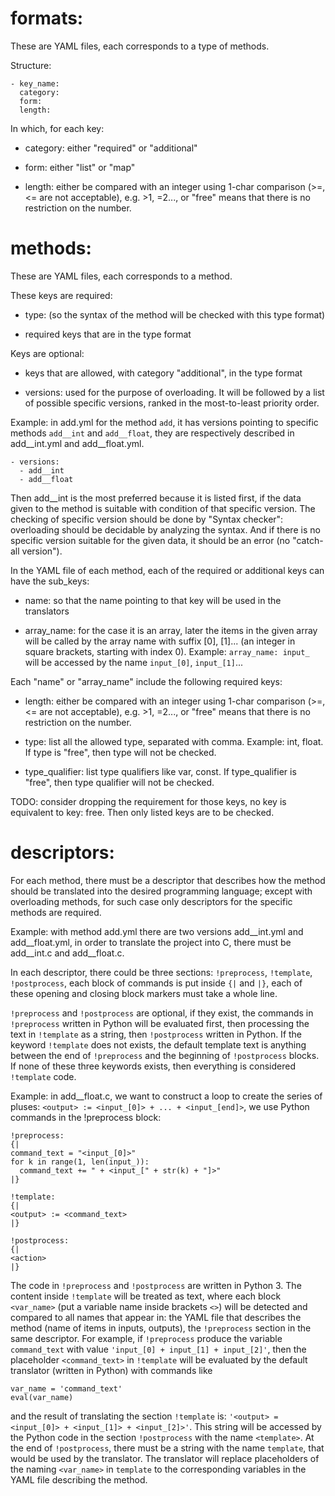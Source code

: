 # formats:

These are YAML files, each corresponds to a type of methods.

Structure:
```
- key_name:
  category:
  form:
  length:
```
In which, for each key:

- category: either "required" or "additional"

- form: either "list" or "map"

- length: either be compared with an integer using 1-char comparison (>=, <= are not acceptable), e.g. >1, =2..., or "free" means that there is no restriction on the number.

# methods:

These are YAML files, each corresponds to a method.

These keys are required:

- type: (so the syntax of the method will be checked with this type format)

- required keys that are in the type format

Keys are optional:

- keys that are allowed, with category "additional", in the type format

- versions: used for the purpose of overloading. It will be followed by a list of possible specific versions, ranked in the most-to-least priority order.

Example: in add.yml for the method `add`, it has versions pointing to specific methods `add__int` and `add__float`, they are respectively described in add__int.yml and add__float.yml.
```
- versions:
  - add__int
  - add__float
```
Then add__int is the most preferred because it is listed first, if the data given to the method is suitable with condition of that specific version. The checking of specific version should be done by "Syntax checker": overloading should be decidable by analyzing the syntax. And if there is no specific version suitable for the given data, it should be an error (no "catch-all version").

In the YAML file of each method, each of the required or additional keys can have the sub_keys:

- name: so that the name pointing to that key will be used in the translators

- array_name: for the case it is an array, later the items in the given array will be called by the array name with suffix [0], [1]... (an integer in square brackets, starting with index 0). Example: `array_name: input_` will be accessed by the name `input_[0]`, `input_[1]`...

Each "name" or "array_name" include the following required keys:

- length: either be compared with an integer using 1-char comparison (>=, <= are not acceptable), e.g. >1, =2..., or "free" means that there is no restriction on the number.

- type: list all the allowed type, separated with comma. Example: int, float. If type is "free", then type will not be checked.

- type_qualifier: list type qualifiers like var, const. If type_qualifier is "free", then type qualifier will not be checked.

TODO: consider dropping the requirement for those keys, no key is equivalent to key: free. Then only listed keys are to be checked.

# descriptors:

For each method, there must be a descriptor that describes how the method should be translated into the desired programming language; except with overloading methods, for such case only descriptors for the specific methods are required.

Example: with method add.yml there are two versions add__int.yml and add__float.yml, in order to translate the project into C, there must be add__int.c and add__float.c.

In each descriptor, there could be three sections: `!preprocess`, `!template`, `!postprocess`, each block of commands is put inside `{|` and `|}`, each of these opening and closing block markers must take a whole line.

`!preprocess` and `!postprocess` are optional, if they exist, the commands in `!preprocess` written in Python will be evaluated first, then processing the text in `!template` as a string, then `!postprocess` written in Python. If the keyword `!template` does not exists, the default template text is anything between the end of `!preprocess` and the beginning of `!postprocess` blocks. If none of these three keywords exists, then everything is considered `!template` code.

 Example: in add__float.c, we want to construct a loop to create the series of pluses: `<output> := <input_[0]> + ... + <input_[end]>`, we use Python commands in the !preprocess block:

```
!preprocess:
{|
command_text = "<input_[0]>"
for k in range(1, len(input_)):
  command_text += " + <input_[" + str(k) + "]>"
|}

!template:
{|
<output> := <command_text>
|}

!postprocess:
{|
<action>
|}

```

The code in `!preprocess` and `!postprocess` are written in Python 3. The content inside `!template` will be treated as text, where each block `<var_name>` (put a variable name inside brackets `<>`) will be detected and compared to all names that appear in: the YAML file that describes the method (name of items in inputs, outputs), the `!preprocess` section in the same descriptor. For example, if `!preprocess` produce the variable `command_text` with value `'input_[0] + input_[1] + input_[2]'`, then the placeholder `<command_text>` in `!template` will be evaluated by the default translator (written in Python) with commands like
```
var_name = 'command_text'
eval(var_name)
```
and the result of translating the section `!template` is: `'<output> = <input_[0]> + <input_[1]> + <input_[2]>'`. This string will be accessed by the Python code in the section `!postprocess` with the name `<template>`. At the end of `!postprocess`, there must be a string with the name `template`, that would be used by the translator. The translator will replace placeholders of the naming `<var_name>` in `template` to the corresponding variables in the YAML file describing the method.
